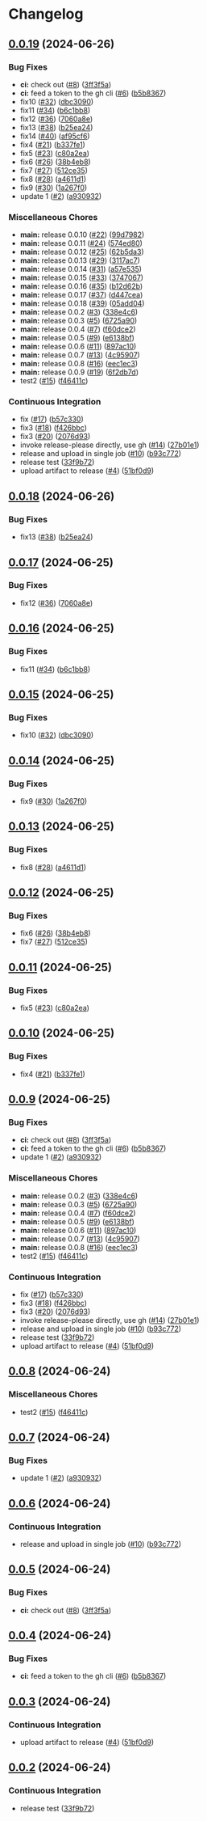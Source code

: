 # Changelog

## [0.0.19](https://github.com/hairyhenderson/test-source-repo/compare/v0.0.18...v0.0.19) (2024-06-26)


### Bug Fixes

* **ci:** check out ([#8](https://github.com/hairyhenderson/test-source-repo/issues/8)) ([3ff3f5a](https://github.com/hairyhenderson/test-source-repo/commit/3ff3f5accf27e4ea004f81c1f82c98e528fe4409))
* **ci:** feed a token to the gh cli ([#6](https://github.com/hairyhenderson/test-source-repo/issues/6)) ([b5b8367](https://github.com/hairyhenderson/test-source-repo/commit/b5b83671aacbcddfef6b539e3823218bc02463fb))
* fix10 ([#32](https://github.com/hairyhenderson/test-source-repo/issues/32)) ([dbc3090](https://github.com/hairyhenderson/test-source-repo/commit/dbc3090c81676838930af2eb2fbc01d51f08d1c8))
* fix11 ([#34](https://github.com/hairyhenderson/test-source-repo/issues/34)) ([b6c1bb8](https://github.com/hairyhenderson/test-source-repo/commit/b6c1bb8462a4c5a4e21bcba5b2e331f49c600b49))
* fix12 ([#36](https://github.com/hairyhenderson/test-source-repo/issues/36)) ([7060a8e](https://github.com/hairyhenderson/test-source-repo/commit/7060a8eecbcc35274a225cbdc306f175a9e56cd7))
* fix13 ([#38](https://github.com/hairyhenderson/test-source-repo/issues/38)) ([b25ea24](https://github.com/hairyhenderson/test-source-repo/commit/b25ea2445ba7e57ea591507006e0d76467593c66))
* fix14 ([#40](https://github.com/hairyhenderson/test-source-repo/issues/40)) ([af95cf6](https://github.com/hairyhenderson/test-source-repo/commit/af95cf68841b2e7e80ce3a27f0b00c234ae8c169))
* fix4 ([#21](https://github.com/hairyhenderson/test-source-repo/issues/21)) ([b337fe1](https://github.com/hairyhenderson/test-source-repo/commit/b337fe1a86706e766067da407944c46162be4dfa))
* fix5 ([#23](https://github.com/hairyhenderson/test-source-repo/issues/23)) ([c80a2ea](https://github.com/hairyhenderson/test-source-repo/commit/c80a2ea87fd3e8eff92102ef29583cae623e3c71))
* fix6 ([#26](https://github.com/hairyhenderson/test-source-repo/issues/26)) ([38b4eb8](https://github.com/hairyhenderson/test-source-repo/commit/38b4eb8b173fe57f66a22b25e22e67ecf4114381))
* fix7 ([#27](https://github.com/hairyhenderson/test-source-repo/issues/27)) ([512ce35](https://github.com/hairyhenderson/test-source-repo/commit/512ce3509903f01b2866a69f1748d97169394bc7))
* fix8 ([#28](https://github.com/hairyhenderson/test-source-repo/issues/28)) ([a4611d1](https://github.com/hairyhenderson/test-source-repo/commit/a4611d17233f259478a67fe312684f50a7082934))
* fix9 ([#30](https://github.com/hairyhenderson/test-source-repo/issues/30)) ([1a267f0](https://github.com/hairyhenderson/test-source-repo/commit/1a267f077c6bb772312c20f529912564c099c276))
* update 1 ([#2](https://github.com/hairyhenderson/test-source-repo/issues/2)) ([a930932](https://github.com/hairyhenderson/test-source-repo/commit/a930932737b538f38de9370ca88450f9b0fb35a4))


### Miscellaneous Chores

* **main:** release 0.0.10 ([#22](https://github.com/hairyhenderson/test-source-repo/issues/22)) ([99d7982](https://github.com/hairyhenderson/test-source-repo/commit/99d79823da0d9168c699404ad87f14d7639fe89b))
* **main:** release 0.0.11 ([#24](https://github.com/hairyhenderson/test-source-repo/issues/24)) ([574ed80](https://github.com/hairyhenderson/test-source-repo/commit/574ed806e77e85b1efcaf0ced0f4b4c191be10b4))
* **main:** release 0.0.12 ([#25](https://github.com/hairyhenderson/test-source-repo/issues/25)) ([62b5da3](https://github.com/hairyhenderson/test-source-repo/commit/62b5da3d368d3a8ed855df8f1a58b7eddd2fc253))
* **main:** release 0.0.13 ([#29](https://github.com/hairyhenderson/test-source-repo/issues/29)) ([3117ac7](https://github.com/hairyhenderson/test-source-repo/commit/3117ac75888681c3d086be6d986e105e27e82761))
* **main:** release 0.0.14 ([#31](https://github.com/hairyhenderson/test-source-repo/issues/31)) ([a57e535](https://github.com/hairyhenderson/test-source-repo/commit/a57e535bf8f5694a1978e1a200edb65e18a71b9f))
* **main:** release 0.0.15 ([#33](https://github.com/hairyhenderson/test-source-repo/issues/33)) ([3747067](https://github.com/hairyhenderson/test-source-repo/commit/3747067eed551be4c27cea75ba66f53ae20c5859))
* **main:** release 0.0.16 ([#35](https://github.com/hairyhenderson/test-source-repo/issues/35)) ([b12d62b](https://github.com/hairyhenderson/test-source-repo/commit/b12d62b715d05f873d2c9b5c9c2ad6f8cd74d339))
* **main:** release 0.0.17 ([#37](https://github.com/hairyhenderson/test-source-repo/issues/37)) ([d447cea](https://github.com/hairyhenderson/test-source-repo/commit/d447cead4a039a18773030607136ea97f9059b18))
* **main:** release 0.0.18 ([#39](https://github.com/hairyhenderson/test-source-repo/issues/39)) ([05add04](https://github.com/hairyhenderson/test-source-repo/commit/05add04ce5dc8e62a95547c9b223c8f6fe7e51ab))
* **main:** release 0.0.2 ([#3](https://github.com/hairyhenderson/test-source-repo/issues/3)) ([338e4c6](https://github.com/hairyhenderson/test-source-repo/commit/338e4c6982bfbf8c700c6bee85939b2772ff7697))
* **main:** release 0.0.3 ([#5](https://github.com/hairyhenderson/test-source-repo/issues/5)) ([6725a90](https://github.com/hairyhenderson/test-source-repo/commit/6725a901baa1246a6119e4b0b1a6de36bb7ac1d1))
* **main:** release 0.0.4 ([#7](https://github.com/hairyhenderson/test-source-repo/issues/7)) ([f60dce2](https://github.com/hairyhenderson/test-source-repo/commit/f60dce2ed430964516a41c3ced4c78c4623b00fb))
* **main:** release 0.0.5 ([#9](https://github.com/hairyhenderson/test-source-repo/issues/9)) ([e6138bf](https://github.com/hairyhenderson/test-source-repo/commit/e6138bf3aac2277d0b0b1d1ad2804bc32d4d3fa6))
* **main:** release 0.0.6 ([#11](https://github.com/hairyhenderson/test-source-repo/issues/11)) ([897ac10](https://github.com/hairyhenderson/test-source-repo/commit/897ac1065ba2b64f533169543c3226ebc17da362))
* **main:** release 0.0.7 ([#13](https://github.com/hairyhenderson/test-source-repo/issues/13)) ([4c95907](https://github.com/hairyhenderson/test-source-repo/commit/4c9590795df230fdacf181f71e7ddbb45c2cd316))
* **main:** release 0.0.8 ([#16](https://github.com/hairyhenderson/test-source-repo/issues/16)) ([eec1ec3](https://github.com/hairyhenderson/test-source-repo/commit/eec1ec333290b4402db464683a3336132f4fd214))
* **main:** release 0.0.9 ([#19](https://github.com/hairyhenderson/test-source-repo/issues/19)) ([6f2db7d](https://github.com/hairyhenderson/test-source-repo/commit/6f2db7dd71e7098501c751218aa1411395c6d47a))
* test2 ([#15](https://github.com/hairyhenderson/test-source-repo/issues/15)) ([f46411c](https://github.com/hairyhenderson/test-source-repo/commit/f46411ca885695df88720a5d52dc7602d7c3adf7))


### Continuous Integration

* fix ([#17](https://github.com/hairyhenderson/test-source-repo/issues/17)) ([b57c330](https://github.com/hairyhenderson/test-source-repo/commit/b57c3305c3ae5a62fa2725a6344f7226d8c0d267))
* fix3 ([#18](https://github.com/hairyhenderson/test-source-repo/issues/18)) ([f426bbc](https://github.com/hairyhenderson/test-source-repo/commit/f426bbc90fc7f686a81b46cc4597287e77ecd582))
* fix3 ([#20](https://github.com/hairyhenderson/test-source-repo/issues/20)) ([2076d93](https://github.com/hairyhenderson/test-source-repo/commit/2076d9347b046b97ace95986176ac77c4fa34228))
* invoke release-please directly, use gh ([#14](https://github.com/hairyhenderson/test-source-repo/issues/14)) ([27b01e1](https://github.com/hairyhenderson/test-source-repo/commit/27b01e16924a868df8c6e06e9df8c5e2e40ebd32))
* release and upload in single job ([#10](https://github.com/hairyhenderson/test-source-repo/issues/10)) ([b93c772](https://github.com/hairyhenderson/test-source-repo/commit/b93c7720d0fc23ab93e9b75b0bb060147bd91ba7))
* release test ([33f9b72](https://github.com/hairyhenderson/test-source-repo/commit/33f9b72a655f23641896d9a2eec0cfa0f86c73e2))
* upload artifact to release ([#4](https://github.com/hairyhenderson/test-source-repo/issues/4)) ([51bf0d9](https://github.com/hairyhenderson/test-source-repo/commit/51bf0d9941394f2e97faac0dccafeaa7e3995bbb))

## [0.0.18](https://github.com/hairyhenderson/test-source-repo/compare/v0.0.17...v0.0.18) (2024-06-26)


### Bug Fixes

* fix13 ([#38](https://github.com/hairyhenderson/test-source-repo/issues/38)) ([b25ea24](https://github.com/hairyhenderson/test-source-repo/commit/b25ea2445ba7e57ea591507006e0d76467593c66))

## [0.0.17](https://github.com/hairyhenderson/test-source-repo/compare/v0.0.16...v0.0.17) (2024-06-25)


### Bug Fixes

* fix12 ([#36](https://github.com/hairyhenderson/test-source-repo/issues/36)) ([7060a8e](https://github.com/hairyhenderson/test-source-repo/commit/7060a8eecbcc35274a225cbdc306f175a9e56cd7))

## [0.0.16](https://github.com/hairyhenderson/test-source-repo/compare/v0.0.15...v0.0.16) (2024-06-25)


### Bug Fixes

* fix11 ([#34](https://github.com/hairyhenderson/test-source-repo/issues/34)) ([b6c1bb8](https://github.com/hairyhenderson/test-source-repo/commit/b6c1bb8462a4c5a4e21bcba5b2e331f49c600b49))

## [0.0.15](https://github.com/hairyhenderson/test-source-repo/compare/v0.0.14...v0.0.15) (2024-06-25)


### Bug Fixes

* fix10 ([#32](https://github.com/hairyhenderson/test-source-repo/issues/32)) ([dbc3090](https://github.com/hairyhenderson/test-source-repo/commit/dbc3090c81676838930af2eb2fbc01d51f08d1c8))

## [0.0.14](https://github.com/hairyhenderson/test-source-repo/compare/v0.0.13...v0.0.14) (2024-06-25)


### Bug Fixes

* fix9 ([#30](https://github.com/hairyhenderson/test-source-repo/issues/30)) ([1a267f0](https://github.com/hairyhenderson/test-source-repo/commit/1a267f077c6bb772312c20f529912564c099c276))

## [0.0.13](https://github.com/hairyhenderson/test-source-repo/compare/v0.0.12...v0.0.13) (2024-06-25)


### Bug Fixes

* fix8 ([#28](https://github.com/hairyhenderson/test-source-repo/issues/28)) ([a4611d1](https://github.com/hairyhenderson/test-source-repo/commit/a4611d17233f259478a67fe312684f50a7082934))

## [0.0.12](https://github.com/hairyhenderson/test-source-repo/compare/v0.0.11...v0.0.12) (2024-06-25)


### Bug Fixes

* fix6 ([#26](https://github.com/hairyhenderson/test-source-repo/issues/26)) ([38b4eb8](https://github.com/hairyhenderson/test-source-repo/commit/38b4eb8b173fe57f66a22b25e22e67ecf4114381))
* fix7 ([#27](https://github.com/hairyhenderson/test-source-repo/issues/27)) ([512ce35](https://github.com/hairyhenderson/test-source-repo/commit/512ce3509903f01b2866a69f1748d97169394bc7))

## [0.0.11](https://github.com/hairyhenderson/test-source-repo/compare/v0.0.10...v0.0.11) (2024-06-25)


### Bug Fixes

* fix5 ([#23](https://github.com/hairyhenderson/test-source-repo/issues/23)) ([c80a2ea](https://github.com/hairyhenderson/test-source-repo/commit/c80a2ea87fd3e8eff92102ef29583cae623e3c71))

## [0.0.10](https://github.com/hairyhenderson/test-source-repo/compare/v0.0.9...v0.0.10) (2024-06-25)


### Bug Fixes

* fix4 ([#21](https://github.com/hairyhenderson/test-source-repo/issues/21)) ([b337fe1](https://github.com/hairyhenderson/test-source-repo/commit/b337fe1a86706e766067da407944c46162be4dfa))

## [0.0.9](https://github.com/hairyhenderson/test-source-repo/compare/v0.0.8...v0.0.9) (2024-06-25)


### Bug Fixes

* **ci:** check out ([#8](https://github.com/hairyhenderson/test-source-repo/issues/8)) ([3ff3f5a](https://github.com/hairyhenderson/test-source-repo/commit/3ff3f5accf27e4ea004f81c1f82c98e528fe4409))
* **ci:** feed a token to the gh cli ([#6](https://github.com/hairyhenderson/test-source-repo/issues/6)) ([b5b8367](https://github.com/hairyhenderson/test-source-repo/commit/b5b83671aacbcddfef6b539e3823218bc02463fb))
* update 1 ([#2](https://github.com/hairyhenderson/test-source-repo/issues/2)) ([a930932](https://github.com/hairyhenderson/test-source-repo/commit/a930932737b538f38de9370ca88450f9b0fb35a4))


### Miscellaneous Chores

* **main:** release 0.0.2 ([#3](https://github.com/hairyhenderson/test-source-repo/issues/3)) ([338e4c6](https://github.com/hairyhenderson/test-source-repo/commit/338e4c6982bfbf8c700c6bee85939b2772ff7697))
* **main:** release 0.0.3 ([#5](https://github.com/hairyhenderson/test-source-repo/issues/5)) ([6725a90](https://github.com/hairyhenderson/test-source-repo/commit/6725a901baa1246a6119e4b0b1a6de36bb7ac1d1))
* **main:** release 0.0.4 ([#7](https://github.com/hairyhenderson/test-source-repo/issues/7)) ([f60dce2](https://github.com/hairyhenderson/test-source-repo/commit/f60dce2ed430964516a41c3ced4c78c4623b00fb))
* **main:** release 0.0.5 ([#9](https://github.com/hairyhenderson/test-source-repo/issues/9)) ([e6138bf](https://github.com/hairyhenderson/test-source-repo/commit/e6138bf3aac2277d0b0b1d1ad2804bc32d4d3fa6))
* **main:** release 0.0.6 ([#11](https://github.com/hairyhenderson/test-source-repo/issues/11)) ([897ac10](https://github.com/hairyhenderson/test-source-repo/commit/897ac1065ba2b64f533169543c3226ebc17da362))
* **main:** release 0.0.7 ([#13](https://github.com/hairyhenderson/test-source-repo/issues/13)) ([4c95907](https://github.com/hairyhenderson/test-source-repo/commit/4c9590795df230fdacf181f71e7ddbb45c2cd316))
* **main:** release 0.0.8 ([#16](https://github.com/hairyhenderson/test-source-repo/issues/16)) ([eec1ec3](https://github.com/hairyhenderson/test-source-repo/commit/eec1ec333290b4402db464683a3336132f4fd214))
* test2 ([#15](https://github.com/hairyhenderson/test-source-repo/issues/15)) ([f46411c](https://github.com/hairyhenderson/test-source-repo/commit/f46411ca885695df88720a5d52dc7602d7c3adf7))


### Continuous Integration

* fix ([#17](https://github.com/hairyhenderson/test-source-repo/issues/17)) ([b57c330](https://github.com/hairyhenderson/test-source-repo/commit/b57c3305c3ae5a62fa2725a6344f7226d8c0d267))
* fix3 ([#18](https://github.com/hairyhenderson/test-source-repo/issues/18)) ([f426bbc](https://github.com/hairyhenderson/test-source-repo/commit/f426bbc90fc7f686a81b46cc4597287e77ecd582))
* fix3 ([#20](https://github.com/hairyhenderson/test-source-repo/issues/20)) ([2076d93](https://github.com/hairyhenderson/test-source-repo/commit/2076d9347b046b97ace95986176ac77c4fa34228))
* invoke release-please directly, use gh ([#14](https://github.com/hairyhenderson/test-source-repo/issues/14)) ([27b01e1](https://github.com/hairyhenderson/test-source-repo/commit/27b01e16924a868df8c6e06e9df8c5e2e40ebd32))
* release and upload in single job ([#10](https://github.com/hairyhenderson/test-source-repo/issues/10)) ([b93c772](https://github.com/hairyhenderson/test-source-repo/commit/b93c7720d0fc23ab93e9b75b0bb060147bd91ba7))
* release test ([33f9b72](https://github.com/hairyhenderson/test-source-repo/commit/33f9b72a655f23641896d9a2eec0cfa0f86c73e2))
* upload artifact to release ([#4](https://github.com/hairyhenderson/test-source-repo/issues/4)) ([51bf0d9](https://github.com/hairyhenderson/test-source-repo/commit/51bf0d9941394f2e97faac0dccafeaa7e3995bbb))

## [0.0.8](https://github.com/hairyhenderson/test-source-repo/compare/v0.0.7...v0.0.8) (2024-06-24)


### Miscellaneous Chores

* test2 ([#15](https://github.com/hairyhenderson/test-source-repo/issues/15)) ([f46411c](https://github.com/hairyhenderson/test-source-repo/commit/f46411ca885695df88720a5d52dc7602d7c3adf7))

## [0.0.7](https://github.com/hairyhenderson/test-source-repo/compare/v0.0.6...v0.0.7) (2024-06-24)


### Bug Fixes

* update 1 ([#2](https://github.com/hairyhenderson/test-source-repo/issues/2)) ([a930932](https://github.com/hairyhenderson/test-source-repo/commit/a930932737b538f38de9370ca88450f9b0fb35a4))

## [0.0.6](https://github.com/hairyhenderson/test-source-repo/compare/v0.0.5...v0.0.6) (2024-06-24)


### Continuous Integration

* release and upload in single job ([#10](https://github.com/hairyhenderson/test-source-repo/issues/10)) ([b93c772](https://github.com/hairyhenderson/test-source-repo/commit/b93c7720d0fc23ab93e9b75b0bb060147bd91ba7))

## [0.0.5](https://github.com/hairyhenderson/test-source-repo/compare/v0.0.4...v0.0.5) (2024-06-24)


### Bug Fixes

* **ci:** check out ([#8](https://github.com/hairyhenderson/test-source-repo/issues/8)) ([3ff3f5a](https://github.com/hairyhenderson/test-source-repo/commit/3ff3f5accf27e4ea004f81c1f82c98e528fe4409))

## [0.0.4](https://github.com/hairyhenderson/test-source-repo/compare/v0.0.3...v0.0.4) (2024-06-24)


### Bug Fixes

* **ci:** feed a token to the gh cli ([#6](https://github.com/hairyhenderson/test-source-repo/issues/6)) ([b5b8367](https://github.com/hairyhenderson/test-source-repo/commit/b5b83671aacbcddfef6b539e3823218bc02463fb))

## [0.0.3](https://github.com/hairyhenderson/test-source-repo/compare/v0.0.2...v0.0.3) (2024-06-24)


### Continuous Integration

* upload artifact to release ([#4](https://github.com/hairyhenderson/test-source-repo/issues/4)) ([51bf0d9](https://github.com/hairyhenderson/test-source-repo/commit/51bf0d9941394f2e97faac0dccafeaa7e3995bbb))

## [0.0.2](https://github.com/hairyhenderson/test-source-repo/compare/v0.0.1...v0.0.2) (2024-06-24)


### Continuous Integration

* release test ([33f9b72](https://github.com/hairyhenderson/test-source-repo/commit/33f9b72a655f23641896d9a2eec0cfa0f86c73e2))

